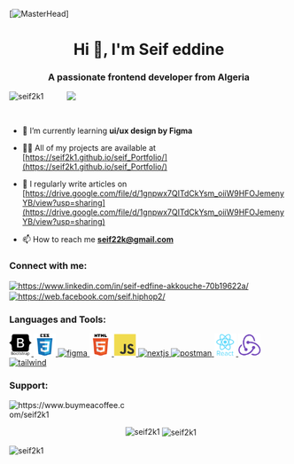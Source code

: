 [![MasterHead](https://d18ajvmvo0vo4a.cloudfront.net/wp-content/uploads/2018/11/website-gif.gif)]
<h1 align="center">Hi 👋, I'm Seif eddine</h1>
<h3 align="center">A passionate frontend developer from Algeria</h3>
<img align="right" src="https://cdn.dribbble.com/users/1059583/screenshots/4171367/coding-freak.gif" Seif2k.Coding" width="400" />
<p align="left"> <img src="https://komarev.com/ghpvc/?username=seif2k1&label=Profile%20views&color=0e75b6&style=flat" alt="seif2k1" /> </p>

<p align="left"> <a href="https://twitter.com/" target="blank"><img src="https://img.shields.io/twitter/follow/?logo=twitter&style=for-the-badge" alt="" /></a> </p>

- 🌱 I’m currently learning **ui/ux design by Figma**

- 👨‍💻 All of my projects are available at [https://seif2k1.github.io/seif_Portfolio/](https://seif2k1.github.io/seif_Portfolio/)

- 📝 I regularly write articles on [https://drive.google.com/file/d/1gnpwx7QITdCkYsm_oiiW9HFOJemenyYB/view?usp=sharing](https://drive.google.com/file/d/1gnpwx7QITdCkYsm_oiiW9HFOJemenyYB/view?usp=sharing)

- 📫 How to reach me **seif22k@gmail.com**

<h3 align="left">Connect with me:</h3>
<p align="left">
<a href="https://linkedin.com/in/https://www.linkedin.com/in/seif-edfine-akkouche-70b19622a/" target="blank"><img align="center" src="https://raw.githubusercontent.com/rahuldkjain/github-profile-readme-generator/master/src/images/icons/Social/linked-in-alt.svg" alt="https://www.linkedin.com/in/seif-edfine-akkouche-70b19622a/" height="30" width="40" /></a>
<a href="https://fb.com/https://web.facebook.com/seif.hiphop2/" target="blank"><img align="center" src="https://raw.githubusercontent.com/rahuldkjain/github-profile-readme-generator/master/src/images/icons/Social/facebook.svg" alt="https://web.facebook.com/seif.hiphop2/" height="30" width="40" /></a>
</p>

<h3 align="left">Languages and Tools:</h3>
<p align="left"> <a href="https://getbootstrap.com" target="_blank" rel="noreferrer"> <img src="https://raw.githubusercontent.com/devicons/devicon/master/icons/bootstrap/bootstrap-plain-wordmark.svg" alt="bootstrap" width="40" height="40"/> </a> <a href="https://www.w3schools.com/css/" target="_blank" rel="noreferrer"> <img src="https://raw.githubusercontent.com/devicons/devicon/master/icons/css3/css3-original-wordmark.svg" alt="css3" width="40" height="40"/> </a> <a href="https://www.figma.com/" target="_blank" rel="noreferrer"> <img src="https://www.vectorlogo.zone/logos/figma/figma-icon.svg" alt="figma" width="40" height="40"/> </a> <a href="https://www.w3.org/html/" target="_blank" rel="noreferrer"> <img src="https://raw.githubusercontent.com/devicons/devicon/master/icons/html5/html5-original-wordmark.svg" alt="html5" width="40" height="40"/> </a> <a href="https://developer.mozilla.org/en-US/docs/Web/JavaScript" target="_blank" rel="noreferrer"> <img src="https://raw.githubusercontent.com/devicons/devicon/master/icons/javascript/javascript-original.svg" alt="javascript" width="40" height="40"/> </a> <a href="https://nextjs.org/" target="_blank" rel="noreferrer"> <img src="https://cdn.worldvectorlogo.com/logos/nextjs-2.svg" alt="nextjs" width="40" height="40"/> </a> <a href="https://postman.com" target="_blank" rel="noreferrer"> <img src="https://www.vectorlogo.zone/logos/getpostman/getpostman-icon.svg" alt="postman" width="40" height="40"/> </a> <a href="https://reactjs.org/" target="_blank" rel="noreferrer"> <img src="https://raw.githubusercontent.com/devicons/devicon/master/icons/react/react-original-wordmark.svg" alt="react" width="40" height="40"/> </a> <a href="https://redux.js.org" target="_blank" rel="noreferrer"> <img src="https://raw.githubusercontent.com/devicons/devicon/master/icons/redux/redux-original.svg" alt="redux" width="40" height="40"/> </a> <a href="https://tailwindcss.com/" target="_blank" rel="noreferrer"> <img src="https://www.vectorlogo.zone/logos/tailwindcss/tailwindcss-icon.svg" alt="tailwind" width="40" height="40"/> </a> </p>

<h3 align="left">Support:</h3>
<p><a href="https://www.buymeacoffee.com/https://www.buymeacoffee.com/seif2k1"> <img align="left" src="https://cdn.buymeacoffee.com/buttons/v2/default-yellow.png" height="50" width="210" alt="https://www.buymeacoffee.com/seif2k1" /></a></p><br><br>

<p><img align="left" src="https://github-readme-stats.vercel.app/api/top-langs?username=seif2k1&show_icons=true&locale=en&layout=compact" alt="seif2k1" /></p>

<p>&nbsp;<img align="center" src="https://github-readme-stats.vercel.app/api?username=seif2k1&show_icons=true&locale=en" alt="seif2k1" /></p>

<p><img align="center" src="https://github-readme-streak-stats.herokuapp.com/?user=seif2k1&" alt="seif2k1" /></p>
